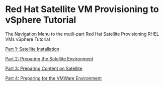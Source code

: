 # Red Hat Satellite VM Provisioning to vSphere Tutorial  

The Navigation Menu to the mutli-part Red Hat Satellite Provisioning RHEL VMs vSphere Tutorial  

[Part 1: Satellite Installation](https://github.com/pslucas0212/Part1-Satellite-Install)

[Part 2: Preparing the Satellite Environment](https://github.com/pslucas0212/Part-2-Preparing-the-Satellite-Environment)  

[Part 3: Preparing Content on Satellite](https://github.com/pslucas0212/Part-3-Preparing-Content-on-Satellite)  

[Part 4: Preparing for the VMWare Environment](https://github.com/pslucas0212/Part-4-Preparing-for-the-VMWare-Environment)
